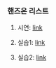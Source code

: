 ### 핸즈온 리스트

1. 시연: [link](/APEX_HOL/HOL01)

2. 실습1: [link](/APEX_HOL/HOL02)

3. 실습2: [link](/APEX_HOL/HOL2)
